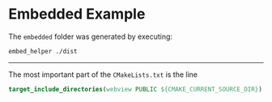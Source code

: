 # Embedded Example

The `embedded` folder was generated by executing:
```bash
embed_helper ./dist
```

---  

The most important part of the `CMakeLists.txt` is the line
```cmake
target_include_directories(webview PUBLIC ${CMAKE_CURRENT_SOURCE_DIR}) # This directory contains the embedded folder - thats why we have to add it as a include directory 
```